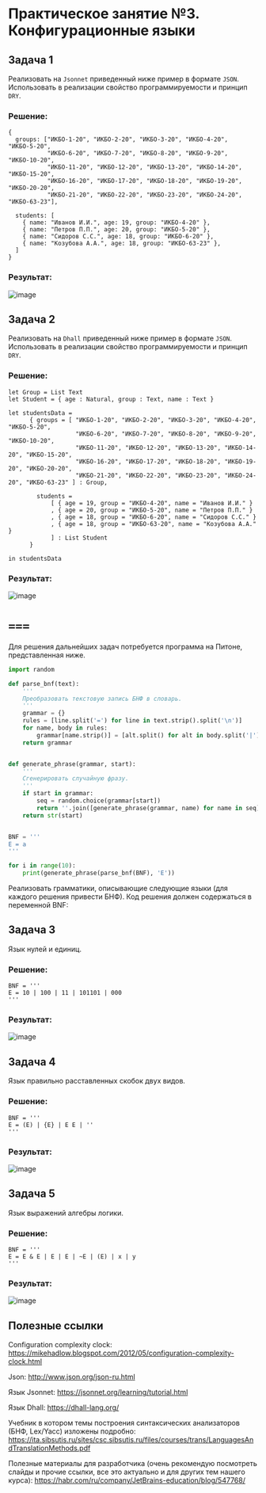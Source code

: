 # Практическое занятие №3. Конфигурационные языки

## Задача 1
Реализовать на `Jsonnet` приведенный ниже пример в формате `JSON`. Использовать в реализации свойство программируемости и принцип `DRY`.
### Решение:
```jsonnet
{
  groups: ["ИКБО-1-20", "ИКБО-2-20", "ИКБО-3-20", "ИКБО-4-20", "ИКБО-5-20", 
           "ИКБО-6-20", "ИКБО-7-20", "ИКБО-8-20", "ИКБО-9-20", "ИКБО-10-20", 
           "ИКБО-11-20", "ИКБО-12-20", "ИКБО-13-20", "ИКБО-14-20", "ИКБО-15-20",
           "ИКБО-16-20", "ИКБО-17-20", "ИКБО-18-20", "ИКБО-19-20", "ИКБО-20-20", 
           "ИКБО-21-20", "ИКБО-22-20", "ИКБО-23-20", "ИКБО-24-20", "ИКБО-63-23"],

  students: [
    { name: "Иванов И.И.", age: 19, group: "ИКБО-4-20" },
    { name: "Петров П.П.", age: 20, group: "ИКБО-5-20" },
    { name: "Сидоров С.С.", age: 18, group: "ИКБО-6-20" },
    { name: "Козубова А.А.", age: 18, group: "ИКБО-63-23" },
  ]
}
```
### Результат:
![image](https://github.com/user-attachments/assets/7b2f83d1-845f-420b-b232-11fb8ebd8bea)


## Задача 2
Реализовать на `Dhall` приведенный ниже пример в формате `JSON`. Использовать в реализации свойство программируемости и принцип `DRY`.
### Решение:
```dhall
let Group = List Text
let Student = { age : Natural, group : Text, name : Text }

let studentsData = 
      { groups = [ "ИКБО-1-20", "ИКБО-2-20", "ИКБО-3-20", "ИКБО-4-20", "ИКБО-5-20",
                   "ИКБО-6-20", "ИКБО-7-20", "ИКБО-8-20", "ИКБО-9-20", "ИКБО-10-20",
                   "ИКБО-11-20", "ИКБО-12-20", "ИКБО-13-20", "ИКБО-14-20", "ИКБО-15-20",
                   "ИКБО-16-20", "ИКБО-17-20", "ИКБО-18-20", "ИКБО-19-20", "ИКБО-20-20",
                   "ИКБО-21-20", "ИКБО-22-20", "ИКБО-23-20", "ИКБО-24-20", "ИКБО-63-23" ] : Group,
      
        students = 
            [ { age = 19, group = "ИКБО-4-20", name = "Иванов И.И." }
            , { age = 20, group = "ИКБО-5-20", name = "Петров П.П." }
            , { age = 18, group = "ИКБО-6-20", name = "Сидоров С.С." }
            , { age = 18, group = "ИКБО-63-20", name = "Козубова А.А." }
            ] : List Student
      }

in studentsData
```
### Результат:
![image](https://github.com/user-attachments/assets/d1b7a7a8-99ab-441e-ab8c-e76e6c0405ec)


# `===`
Для решения дальнейших задач потребуется программа на Питоне, представленная ниже.

```Python
import random

def parse_bnf(text):
    '''
    Преобразовать текстовую запись БНФ в словарь.
    '''
    grammar = {}
    rules = [line.split('=') for line in text.strip().split('\n')]
    for name, body in rules:
        grammar[name.strip()] = [alt.split() for alt in body.split('|')]
    return grammar


def generate_phrase(grammar, start):
    '''
    Сгенерировать случайную фразу.
    '''
    if start in grammar:
        seq = random.choice(grammar[start])
        return ''.join([generate_phrase(grammar, name) for name in seq])
    return str(start)


BNF = '''
E = a
'''

for i in range(10):
    print(generate_phrase(parse_bnf(BNF), 'E'))
```

Реализовать грамматики, описывающие следующие языки (для каждого решения привести БНФ). Код решения должен содержаться в переменной BNF:

## Задача 3

Язык нулей и единиц.
### Решение:
```
BNF = '''
E = 10 | 100 | 11 | 101101 | 000
'''
```
### Результат:
![image](https://github.com/user-attachments/assets/3984e027-ed1c-47f9-bc13-90a3f5101d3a)



## Задача 4

Язык правильно расставленных скобок двух видов.
### Решение:
```
BNF = '''
E = (E) | {E} | E E | ''
'''
```

### Результат:
![image](https://github.com/user-attachments/assets/ea3a63e6-eeef-4663-aa34-ecd0990f312b)



## Задача 5
Язык выражений алгебры логики.

### Решение:
```
BNF = '''
E = E & E | E | E | ~E | (E) | x | y
'''
```
### Результат:
![image](https://github.com/user-attachments/assets/75e651d1-18a3-4b96-b1b2-bb847d961d44)



## Полезные ссылки

Configuration complexity clock: https://mikehadlow.blogspot.com/2012/05/configuration-complexity-clock.html

Json: http://www.json.org/json-ru.html

Язык Jsonnet: https://jsonnet.org/learning/tutorial.html

Язык Dhall: https://dhall-lang.org/

Учебник в котором темы построения синтаксических анализаторов (БНФ, Lex/Yacc) изложены подробно: https://ita.sibsutis.ru/sites/csc.sibsutis.ru/files/courses/trans/LanguagesAndTranslationMethods.pdf

Полезные материалы для разработчика (очень рекомендую посмотреть слайды и прочие ссылки, все это актуально и для других тем нашего курса): https://habr.com/ru/company/JetBrains-education/blog/547768/
